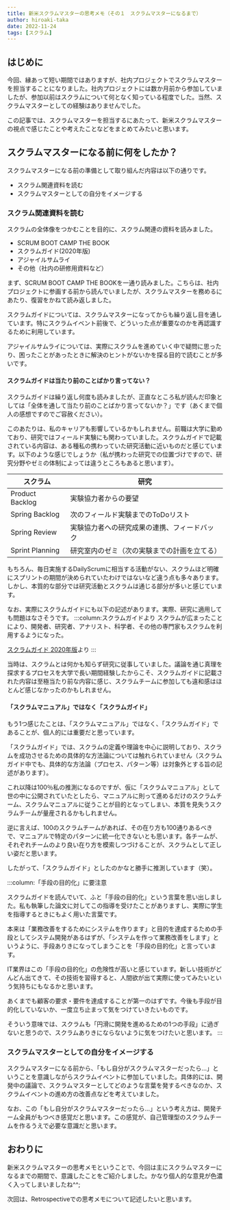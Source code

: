 ```yaml
---
title: 新米スクラムマスターの思考メモ（その１　スクラムマスターになるまで）
author: hiroaki-taka
date: 2022-11-24
tags: [スクラム]
---
```


## はじめに
今回、縁あって短い期間ではありますが、社内プロジェクトでスクラムマスターを担当することになりました。社内プロジェクトには数か月前から参加していましたが、参加以前はスクラムについて何となく知っている程度でした。当然、スクラムマスターとしての経験はありませんでした。

この記事では、スクラムマスターを担当するにあたって、新米スクラムマスターの視点で感じたことや考えたことなどをまとめてみたいと思います。

## スクラムマスターになる前に何をしたか？
スクラムマスターになる前の準備として取り組んだ内容は以下の通りです。
- スクラム関連資料を読む
- スクラムマスターとしての自分をイメージする

### スクラム関連資料を読む
スクラムの全体像をつかむことを目的に、スクラム関連の資料を読みました。
- SCRUM BOOT CAMP THE BOOK
- スクラムガイド(2020年版)
- アジャイルサムライ
- その他（社内の研修用資料など）

まず、SCRUM BOOT CAMP THE BOOKを一通り読みました。こちらは、社内プロジェクトに参画する前から読んでいましたが、スクラムマスターを務めるにあたり、復習をかねて読み返しました。

スクラムガイドについては、スクラムマスターになってからも繰り返し目を通しています。特にスクラムイベント前後で、どういった点が重要なのかを再認識するために利用しています。

アジャイルサムライについては、実際にスクラムを進めていく中で疑問に思ったり、困ったことがあったときに解決のヒントがないかを探る目的で読むことが多いです。

#### スクラムガイドは当たり前のことばかり言ってない？
スクラムガイドは繰り返し何度も読みましたが、正直なところ私が読んだ印象としては「全体を通して当たり前のことばかり言ってないか？」です（あくまで個人の感想ですのでご容赦ください）。

このあたりは、私のキャリアも影響しているかもしれません。前職は大学に勤めており、研究ではフィールド実験にも関わっていました。スクラムガイドで記載されている内容は、ある種私の携わっていた研究活動に近いものだと感じています。以下のような感じでしょうか（私が携わった研究での位置づけですので、研究分野やゼミの体制によっては違うところもあると思います）。

| スクラム | 研究 |
|------|------|
| Product Backlog | 実験協力者からの要望 |
| Spring Backlog | 次のフィールド実験までのToDoリスト |
| Spring Review | 実験協力者への研究成果の連携、フィードバック | 
| Sprint Planning | 研究室内のゼミ（次の実験までの計画を立てる） |

もちろん、毎日実施するDailyScrumに相当する活動がない、スクラムほど明確にスプリントの期間が決められていたわけではないなど違う点も多々あります。しかし、本質的な部分では研究活動とスクラムは通じる部分が多いと感じています。

なお、実際にスクラムガイドにも以下の記述があります。実際、研究に適用しても問題はなさそうです。
:::column:スクラムガイドより
スクラムが広まったことにより、開発者、研究者、アナリスト、科学者、その他の専門家もスクラムを利用するようになった。

[スクラムガイド 2020年版](https://scrumguides.org/docs/scrumguide/v2020/2020-Scrum-Guide-Japanese.pdf)より
:::

当時は、スクラムとは何かも知らず研究に従事していました。議論を通じ真理を探求するプロセスを大学で長い期間経験したからこそ、スクラムガイドに記載された内容は至極当たり前な内容に感じ、スクラムチームに参加しても違和感はほとんど感じなかったのかもしれません。

#### 「スクラムマニュアル」ではなく「スクラムガイド」

もう1つ感じたことは、「スクラムマニュアル」ではなく、「スクラムガイド」であることが、個人的には重要だと思っています。

「スクラムガイド」では、スクラムの定義や理論を中心に説明しており、スクラムを成功させるための具体的な方法論については触れられていません（スクラムガイド中でも、具体的な方法論（プロセス、パターン等）は対象外とする旨の記述があります）。

これ以降は100％私の推測になるのですが、仮に「スクラムマニュアル」として世の中に公開されていたとしたら、マニュアルに則って進めるだけのスクラムチーム、スクラムマニュアルに従うことが目的となってしまい、本質を見失うスクラムチームが量産されるかもしれません。

逆に言えば、100のスクラムチームがあれば、その在り方も100通りあるべきで、マニュアルで特定のパターンに統一化できないとも思います。各チームが、それぞれチームのより良い在り方を模索しつづけることが、スクラムとして正しい姿だと思います。

したがって、「スクラムガイド」としたのかなと勝手に推測しています（笑）。

:::column:「手段の目的化」に要注意

スクラムガイドを読んでいて、ふと「手段の目的化」という言葉を思い出しました。私も執筆した論文に対してこの指導を受けたことがありますし、実際に学生を指導するときにもよく用いた言葉です。

本来は「業務改善をするためにシステムを作ります」と目的を達成するための手段としてシステム開発があるはずが、「システムを作って業務改善をします」というように、手段ありきになってしまうことを「手段の目的化」と言っています。

IT業界はこの「手段の目的化」の危険性が高いと感じています。新しい技術がどんどん出てきて、その技術を習得すると、人間欲が出て実際に使ってみたいという気持ちにもなるかと思います。

あくまでも顧客の要求・要件を達成することが第一のはずです。今後も手段が目的化していないか、一度立ち止まって気をつけていきたいものです。

そういう意味では、スクラムも「円滑に開発を進めるための1つの手段」に過ぎないと思うので、スクラムありきにならないように気をつけたいと思います。
:::

### スクラムマスターとしての自分をイメージする
スクラムマスターになる前から、「もし自分がスクラムマスターだったら…」ということを意識しながらスクラムイベントに参加していました。具体的には、開発中の議論で、スクラムマスターとしてどのような言葉を発するべきなのか、スクラムイベントの進め方の改善点などを考えていました。

なお、この「もし自分がスクラムマスターだったら…」という考え方は、開発チーム全員がもつべき感覚だと思います。この感覚が、自己管理型のスクラムチームを作るうえで必要な意識だと思います。

## おわりに

新米スクラムマスターの思考メモということで、今回は主にスクラムマスターになるまでの期間で、意識したことをご紹介しました。かなり個人的な意見が色濃く入ってしまいましたね^^;

次回は、Retrospectiveでの思考メモについて記述したいと思います。